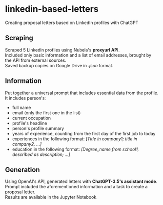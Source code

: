 # linkedin-based-letters
Creating proposal letters based on LinkedIn profiles with ChatGPT

## Scraping
Scraped 5 LinkedIn profiles using Nubela's **proxyurl API**.  
Included only basic information and a list of email addresses, brought by the API from external sources.  
Saved backup copies on Google Drive in *.json* format.  

## Information
Put together a universal prompt that includes essential data from the profile.  
It includes person's:
- full name 
- email (only the first one in the list)
- current occupation
- profile's headline
- person's profile summary
- years of experience, counting from the first day of the first job to today
- experiences in the following format: *[Title in company1; title in company2, ...]*
- education in the following format: *[Degree_name from school1, described as description; ...]*  

## Generation
Using OpenAI's API, generated letters with **ChatGPT-3.5's assistant mode**.  
Prompt included the aforementioned information and a task to create a proposal letter.  
Results are available in the Jupyter Notebook.
